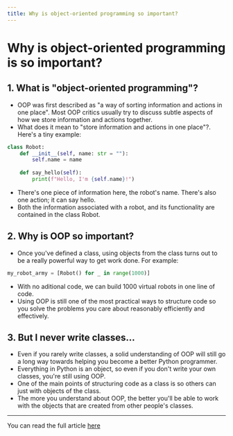 ```yaml
---
title: Why is object-oriented programming so important?
---
```


# Why is object-oriented programming is so important?

## 1. What is "object-oriented programming"?

- OOP was first described as "a way of sorting information and actions in one place". Most OOP critics usually try to discuss subtle aspects of how we store information and actions together.
- What does it mean to "store information and actions in one place"?. Here's a tiny example:

```python
class Robot:
    def __init__(self, name: str = ""):
        self.name = name
    
    def say_hello(self):
        print(f"Hello, I'm {self.name}!")

```
- There's one piece of information here, the robot's name. There's also one action; it can say hello.
- Both the information associated with a robot, and its functionality are contained in the class Robot. 

## 2. Why is OOP so important?
- Once you've defined a class, using objects from the class turns out to be a really powerful way to get work done. For example:
```python
my_robot_army = [Robot() for _ in range(1000)]
```
- With no aditional code, we can build 1000 virtual robots in one line of code. 
- Using OOP is still one of the most practical ways to structure code so you solve the problems you care about reasonably efficiently and effectively.

## 3. But I never write classes...
- Even if you rarely write classes, a solid understanding of OOP will still go a long way towards helping you become a better Python programmer.
- Everything in Python is an object, so even if you don't write your own classes, you're still using OOP.
- One of the main points of structuring code as a class is so others can just with objects of the class.
- The more you understand about OOP, the better you'll be able to work with the objects that are created from other people's classes.

---

You can read the full article [here](https://www.mostlypython.com/p/oop-in-python-why-is-object-oriented)

